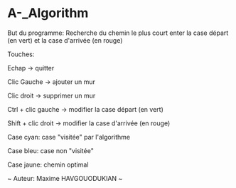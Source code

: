 # A-_Algorithm

But du programme: Recherche du chemin le plus court enter la case départ (en vert) et la case d'arrivée (en rouge)

Touches:

Echap -> quitter

Clic Gauche -> ajouter un mur

Clic droit -> supprimer un mur

Ctrl + clic gauche -> modifier la case départ (en vert) 

Shift + clic droit -> modifier la case d'arrivée (en rouge)


Case cyan: case "visitée" par l'algorithme

Case bleu: case non "visitée"

Case jaune: chemin optimal

~ Auteur: Maxime HAVGOUODUKIAN ~
